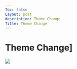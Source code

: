 ```yaml
---
Toc: false
Layout: post
description: Theme Change
Title: Theme Change
---
```


# Theme Change]
![]({{site.baseurl}}/images/scrumprocess.png)
